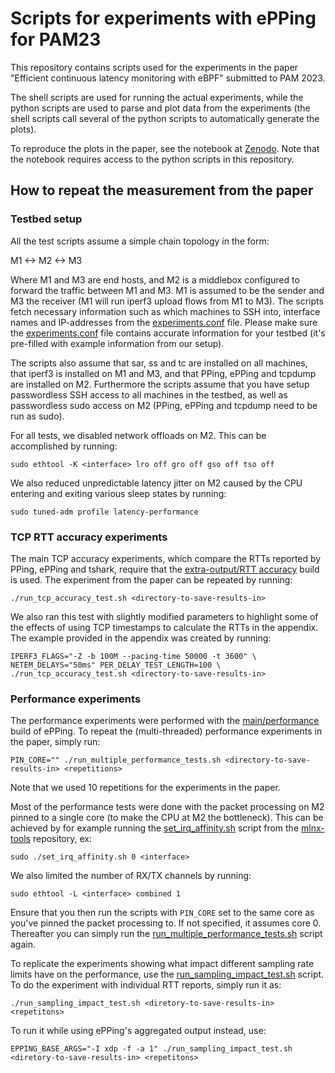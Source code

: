 # Scripts for experiments with ePPing for PAM23
This repository contains scripts used for the experiments in the paper
"Efficient continuous latency monitoring with eBPF" submitted to
PAM 2023.

The shell scripts are used for running the actual experiments, while
the python scripts are used to parse and plot data from the
experiments (the shell scripts call several of the python scripts to
automatically generate the plots).

To reproduce the plots in the paper, see the notebook at
[Zenodo](https://doi.org/10.5281/zenodo.7555410). Note that the
notebook requires access to the python scripts in this repository.

## How to repeat the measurement from the paper

### Testbed setup
All the test scripts assume a simple chain topology in the form:

M1 <-> M2 <-> M3

Where M1 and M3 are end hosts, and M2 is a middlebox configured to
forward the traffic between M1 and M3. M1 is assumed to be the sender
and M3 the receiver (M1 will run iperf3 upload flows from M1 to
M3). The scripts fetch necessary information such as which machines to
SSH into, interface names and IP-addresses from the
[experiments.conf](experiments.conf) file. Please make sure the
[experiments.conf](experiments.conf) file contains accurate
information for your testbed (it's pre-filled with example information
from our setup).

The scripts also assume that sar, ss and tc are installed on all
machines, that iperf3 is installed on M1 and M3, and that PPing,
ePPing and tcpdump are installed on M2. Furthermore the scripts assume
that you have setup passwordless SSH access to all machines in the
testbed, as well as passwordless sudo access on M2 (PPing, ePPing and
tcpdump need to be run as sudo).

For all tests, we disabled network offloads on M2. This can be
accomplished by running:
```
sudo ethtool -K <interface> lro off gro off gso off tso off
```

We also reduced unpredictable latency jitter on M2 caused by
the CPU entering and exiting various sleep states by running:
```
sudo tuned-adm profile latency-performance
```

### TCP RTT accuracy experiments
The main TCP accuracy experiments, which compare the RTTs reported by
PPing, ePPing and tshark, require that the [extra-output/RTT
accuracy](https://doi.org/10.5281/zenodo.7573207) build is used. The
experiment from the paper can be repeated by running:
```
./run_tcp_accuracy_test.sh <directory-to-save-results-in>
```

We also ran this test with slightly modified parameters to highlight
some of the effects of using TCP timestamps to calculate the
RTTs in the appendix. The example provided in the appendix was created
by running:
```
IPERF3_FLAGS="-Z -b 100M --pacing-time 50000 -t 3600" \
NETEM_DELAYS="50ms" PER_DELAY_TEST_LENGTH=100 \
./run_tcp_accuracy_test.sh <directory-to-save-results-in>
```

### Performance experiments
The performance experiments were performed with the
[main/performance](https://doi.org/10.5281/zenodo.7573173) build of
ePPing. To repeat the (multi-threaded) performance experiments in the
paper, simply run: 
``` 
PIN_CORE="" ./run_multiple_performance_tests.sh <directory-to-save-results-in> <repetitions>
``` 
Note that we used 10 repetitions for the experiments in the paper.

Most of the performance tests were done with the packet processing on
M2 pinned to a single core (to make the CPU at M2
the bottleneck). This can be achieved by for example running the
[set_irq_affinity.sh](https://github.com/Mellanox/mlnx-tools/blob/mlnx_ofed/sbin/set_irq_affinity_cpulist.sh)
script from the [mlnx-tools](https://github.com/Mellanox/mlnx-tools)
repository, ex:
```
sudo ./set_irq_affinity.sh 0 <interface>
```

We also limited the number of RX/TX channels by running:
```
sudo ethtool -L <interface> combined 1
```

Ensure that you then run the scripts with `PIN_CORE` set to the same
core as you've pinned the packet processing to. If not specified, it
assumes core 0. Thereafter you can simply run the
[run_multiple_performance_tests.sh](run_multiple_performance_tests.sh)
script again.

To replicate the experiments showing what impact different sampling
rate limits have on the performance, use the
[run_sampling_impact_test.sh](run_sampling_impact_test.sh) script. To
do the experiment with individual RTT reports, simply run it as:
```
./run_sampling_impact_test.sh <diretory-to-save-results-in> <repetitons>
```

To run it while using ePPing's aggregated output instead, use:
```
EPPING_BASE_ARGS="-I xdp -f -a 1" ./run_sampling_impact_test.sh <diretory-to-save-results-in> <repetitons>
```

